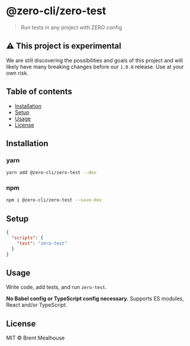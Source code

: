 # @zero-cli/zero-test

> Run tests in any project with ZERO config

## ⚠️ This project is experimental

We are still discovering the possibilities and goals of this project and will likely have many breaking changes before our `1.0.0` release. Use at your own risk.

## Table of contents

- [Installation](#installation)
- [Setup](#setup)
- [Usage](#usage)
- [License](#license)

## Installation

### yarn

```sh
yarn add @zero-cli/zero-test --dev
```

### npm

```sh
npm i @zero-cli/zero-test --save-dev
```

## Setup

```json
{
  "scripts": {
    "test": "zero-test"
  }
}
```

## Usage

Write code, add tests, and run `zero-test`.

**No Babel config or TypeScript config necessary.** Supports ES modules, React and/or TypeScript.

## License

MIT © Brent Mealhouse
